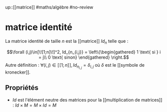 up::[[matrice]]
#maths/algèbre #no-review 
# matrice identité
La matrice identité de taille $n$ est la [[matrice]] $Id_n$ telle que :

$$\forall (i,j)\in[\![1;n]\!]^2, 
Id_{n_{i,j}} = 
\left\{\begin{gathered}
1 \text{ si } i = j\\
0 \text{ sinon}
\end{gathered}
\right.$$
Autre définition : $\forall(i,j)\in[\![1;n]\!], Id_{n_{i,j}} = \delta_{i,j}$ où $\delta$ est le [[symbole de kronecker]].


## Propriétés
- $Id$ est l'élément neutre des matrices pour la [[multiplication de matrices]] : $Id\times M = M\times Id = M$
